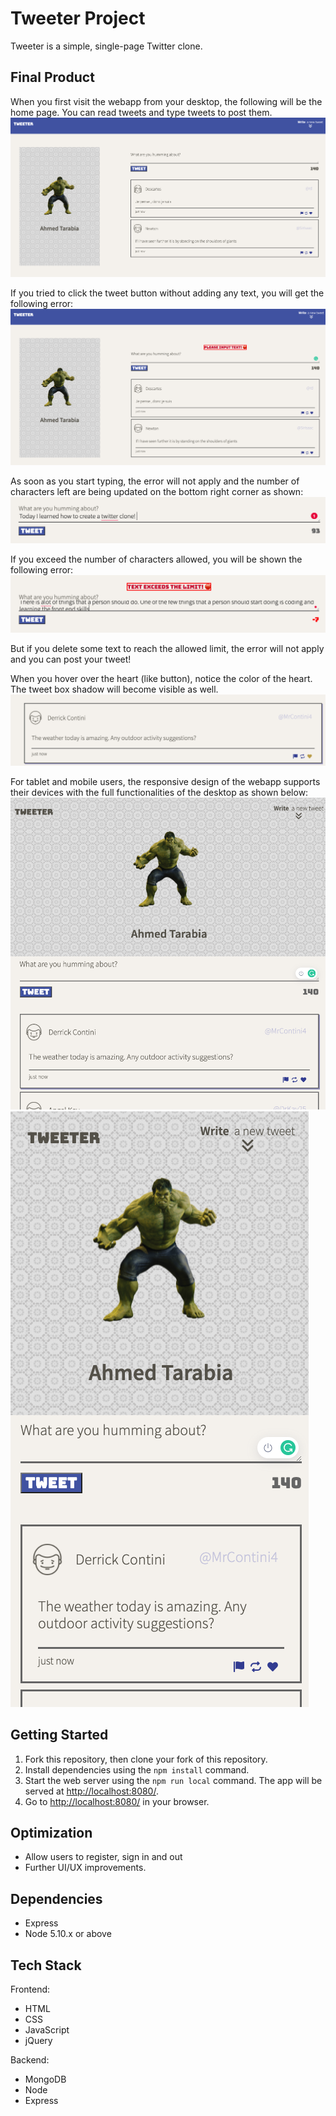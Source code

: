 # Tweeter Project

Tweeter is a simple, single-page Twitter clone.

## Final Product

When you first visit the webapp from your desktop, the following will be the home page. You can read tweets and type tweets to post them.
!["screenshot of frontpage"](https://github.com/ahmedtarabia/tweeter/blob/master/docs/firstpage.png?raw=true)

If you tried to click the tweet button without adding any text, you will get the following error:
!["screenshot of error1"](https://github.com/ahmedtarabia/tweeter/blob/master/docs/error-notext.png?raw=true)

As soon as you start typing, the error will not apply and the number of characters left are being updated on the bottom right corner as shown:
!["screenshot of typing"](https://github.com/ahmedtarabia/tweeter/blob/master/docs/typing.png?raw=true)

If you exceed the number of characters allowed, you will be shown the following error:
!["screenshot of error2"](https://github.com/ahmedtarabia/tweeter/blob/master/docs/error-exceed-limit.png?raw=true)

But if you delete some text to reach the allowed limit, the error will not apply and you can post your tweet!

When you hover over the heart (like button), notice the color of the heart. The tweet box shadow will become visible as well. 
!["screenshot of hovering"](https://github.com/ahmedtarabia/tweeter/blob/master/docs/hover.png?raw=true)

For tablet and mobile users, the responsive design of the webapp supports their devices with the full functionalities of the desktop as shown below: 
!["screenshot of tablet"](https://github.com/ahmedtarabia/tweeter/blob/master/docs/tablet.png?raw=true)
!["screenshot of mobile"](https://github.com/ahmedtarabia/tweeter/blob/master/docs/mobile.png?raw=true)

## Getting Started

1. Fork this repository, then clone your fork of this repository.
2. Install dependencies using the `npm install` command.
3. Start the web server using the `npm run local` command. The app will be served at <http://localhost:8080/>.
4. Go to <http://localhost:8080/> in your browser.

## Optimization

- Allow users to register, sign in and out 
- Further UI/UX improvements. 


## Dependencies

- Express
- Node 5.10.x or above

## Tech Stack

Frontend:
 - HTML
 - CSS
 - JavaScript
 - jQuery
 
 Backend: 
 - MongoDB
 - Node 
 - Express
